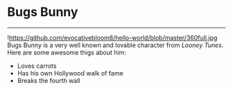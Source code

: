 # Bugs Bunny
---
!https://github.com/evocativebloom8/hello-world/blob/master/360full.jpg
Bugs Bunny is a very well known and lovable character from *Looney Tunes*. Here are some awesome thigs about him:
* Loves carrots
* Has his own Hollywood walk of fame
* Breaks the fourth wall
